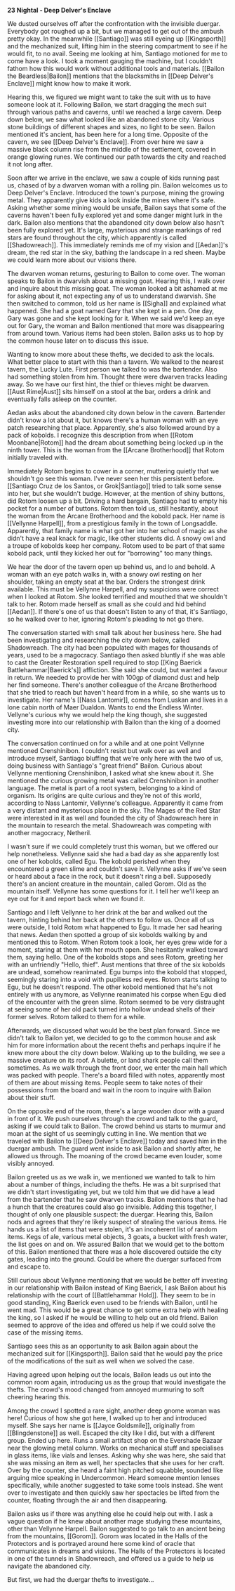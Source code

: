 **23 Nightal - Deep Delver's Enclave**

We dusted ourselves off after the confrontation with the invisible duergar. Everybody got roughed up a bit, but we managed to get out of the ambush pretty okay. In the meanwhile [[Santiago]] was still eyeing up [[Kingsporth]] and the mechanized suit, lifting him in the steering compartment to see if he would fit, to no avail. Seeing me looking at him, Santiago motioned for me to come have a look. I took a moment gauging the machine, but I couldn't fathom how this would work without additional tools and materials. [[Bailon the Beardless|Bailon]] mentions that the blacksmiths in [[Deep Delver's Enclave]] might know how to make it work. 

Hearing this, we figured we might want to take the suit with us to have someone look at it. Following Bailon, we start dragging the mech suit through various paths and caverns, until we reached a large cavern. Deep down below, we saw what looked like an abandoned stone city. Various stone buildings of different shapes and sizes, no light to be seen. Bailon mentioned it's ancient, has been here for a long time. Opposite of the cavern, we see [[Deep Delver's Enclave]]. From over here we saw a massive black column rise from the middle of the settlement, covered in orange glowing runes. We continued our path towards the city and reached it not long after.

Soon after we arrive in the enclave, we saw a couple of kids running past us, chased of by a dwarven woman with a rolling pin. Bailon welcomes us to Deep Delver's Enclave. Introduced the town's purpose, mining the growing metal. They apparently give kids a look inside the mines where it's safe. Asking whether some mining would be unsafe, Bailon says that some of the caverns haven't been fully explored yet and some danger might lurk in the dark. Bailon also mentions that the abandoned city down below also hasn't been fully explored yet. It's large, mysterious and strange markings of red stars are found throughout the city, which apparently is called [[Shadowreach]]. This immediately reminds me of my vision and [[Aedan]]'s dream, the red star in the sky, bathing the landscape in a red sheen. Maybe we could learn more about our visions there.

The dwarven woman returns, gesturing to Bailon to come over. The woman speaks to Bailon in dwarvish about a missing goat. Hearing this, I walk over and inquire about this missing goat. The woman looked a bit ashamed at me for asking about it, not expecting any of us to understand dwarvish. She then switched to common, told us her name is [[Sigha]] and explained what happened. She had a goat named Gary that she kept in a pen. One day, Gary was gone and she kept looking for it. When we said we'd keep an eye out for Gary, the woman and Bailon mentioned that more was disappearing from around town. Various items had been stolen. Bailon asks us to hop by the common house later on to discuss this issue.

Wanting to know more about these thefts, we decided to ask the locals. What better place to start with this than a tavern. We walked to the nearest tavern, the Lucky Lute. First person we talked to was the bartender. Also had something stolen from him. Thought there were dwarven tracks leading away. So we have our first hint, the thief or thieves might be dwarven. [[Aust Rime|Aust]] sits himself on a stool at the bar, orders a drink and eventually falls asleep on the counter.

Aedan asks about the abandoned city down below in the cavern. Bartender didn't know a lot about it, but knows there's a human woman with an eye patch researching that place. Apparently, she's also followed around by a pack of kobolds. I recognize this description from when [[Rotom Moonbane|Rotom]] had the dream about something being locked up in the ninth tower. This is the woman from the [[Arcane Brotherhood]] that Rotom initially traveled with. 

Immediately Rotom begins to cower in a corner, muttering quietly that we shouldn't go see this woman. I've never seen her this persistent before. [[Santiago Cruz de los Santos, or Grok|Santiago]] tried to talk some sense into her, but she wouldn't budge. However, at the mention of shiny buttons, did Rotom loosen up a bit. Driving a hard bargain, Santiago had to empty his pocket for a number of buttons. Rotom then told us, still hesitantly, about the woman from the Arcane Brotherhood and the kobold pack. Her name is [[Vellynne Harpell]], from a prestigious family in the town of Longsaddle. Apparently, that family name is what got her into her school of magic as she didn't have a real knack for magic, like other students did. A snowy owl and a troupe of kobolds keep her company. Rotom used to be part of that same kobold pack, until they kicked her out for "borrowing" too many things.

We hear the door of the tavern open up behind us, and lo and behold. A woman with an eye patch walks in, with a snowy owl resting on her shoulder, taking an empty seat at the bar. Orders the strongest drink available. This must be Vellynne Harpell, and my suspicions were correct when I looked at Rotom. She looked terrified and mouthed that we shouldn't talk to her. Rotom made herself as small as she could and hid behind [[Aedan]]. If there's one of us that doesn't listen to any of that, it's Santiago, so he walked over to her, ignoring Rotom's pleading to not go there.

The conversation started with small talk about her business here. She had been investigating and researching the city down below, called Shadowreach. The city had been populated with mages for thousands of years, used to be a magocracy. Santiago then asked bluntly if she was able to cast the Greater Restoration spell required to stop [[King Baerick Battlehammar|Baerick's]] affliction. She said she could, but wanted a favour in return. We needed to provide her with 100gp of diamond dust and help her find someone. There's another colleague of the Arcane Brotherhood that she tried to reach but haven't heard from in a while, so she wants us to investigate. Her name's [[Nass Lantomir]], comes from Luskan and lives in a lone cabin north of Maer Dualdon. Wants to end the Endless Winter. Vellyne's curious why we would help the king though, she suggested investing more into our relationship with Bailon than the king of a doomed city.

The conversation continued on for a while and at one point Vellynne mentioned Crenshinibon. I couldn't resist but walk over as well and introduce myself, Santiago bluffing that we're only here with the two of us, doing business with Santiago's "great friend" Bailon. Curious about Vellynne mentioning Crenshinibon, I asked what she knew about it. She mentioned the curious growing metal was called Crenshinibon in another language. The metal is part of a root system, belonging to a kind of organism. Its origins are quite curious and they're not of this world, according to Nass Lantomir, Vellynne's colleague. Apparently it came from a very distant and mysterious place in the sky. The Mages of the Red Star were interested in it as well and founded the city of Shadowreach here in the mountain to research the metal. Shadowreach was competing with another magocracy, Netheril.

I wasn't sure if we could completely trust this woman, but we offered our help nonetheless. Vellynne said she had a bad day as she apparently lost one of her kobolds, called Egu. The kobold perished when they encountered a green slime and couldn't save it. Vellynne asks if we've seen or heard about a face in the rock, but it doesn't ring a bell. Supposedly there's an ancient creature in the mountain, called Gorom. Old as the mountain itself. Vellynne has some questions for it. I tell her we'll keep an eye out for it and report back when we found it.

Santiago and I left Vellynne to her drink at the bar and walked out the tavern, hinting behind her back at the others to follow us. Once all of us were outside, I told Rotom what happened to Egu. It made her sad hearing that news. Aedan then spotted a group of six kobolds walking by and mentioned this to Rotom. When Rotom took a look, her eyes grew wide for a moment, staring at them with her mouth open. She hesitantly walked toward them, saying hello. One of the kobolds stops and sees Rotom, greeting her with an unfriendly "Hello, thief". Aust mentions that three of the six kobolds are undead, somehow reanimated. Egu bumps into the kobold that stopped, seemingly staring into a void with pupilless red eyes. Rotom starts talking to Egu, but he doesn't respond. The other kobold mentioned that he's not entirely with us anymore, as Vellynne reanimated his corpse when Egu died of the encounter with the green slime. Rotom seemed to be very distraught at seeing some of her old pack turned into hollow undead shells of their former selves. Rotom talked to them for a while.

Afterwards, we discussed what would be the best plan forward. Since we didn't talk to Bailon yet, we decided to go to the common house and ask him for more information about the recent thefts and perhaps inquire if he knew more about the city down below. Walking up to the building, we see a massive creature on its roof. A bulette, or land shark people call them sometimes. As we walk through the front door, we enter the main hall which was packed with people. There's a board filled with notes, apparently most of them are about missing items. People seem to take notes of their possessions from the board and wait in the room to inquire with Bailon about their stuff.

On the opposite end of the room, there's a large wooden door with a guard in front of it. We push ourselves through the crowd and talk to the guard, asking if we could talk to Bailon. The crowd behind us starts to murmur and moan at the sight of us seemingly cutting in line. We mention that we traveled with Bailon to [[Deep Delver's Enclave]] today and saved him in the duergar ambush. The guard went inside to ask Bailon and shortly after, he allowed us through. The moaning of the crowd became even louder, some visibly annoyed.

Bailon greeted us as we walk in, we mentioned we wanted to talk to him about a number of things, including the thefts. He was a bit surprised that we didn't start investigating yet, but we told him that we did have a lead from the bartender that he saw dwarven tracks. Bailon mentions that he had a hunch that the creatures could also go invisible. Adding this together, I thought of only one plausible suspect: the duergar. Hearing this, Bailon nods and agrees that they're likely suspect of stealing the various items. He hands us a list of items that were stolen, it's an incoherent list of random items. Kegs of ale, various metal objects, 3 goats, a bucket with fresh water, the list goes on and on. We assured Bailon that we would get to the bottom of this. Bailon mentioned that there was a hole discovered outside the city gates, leading into the ground. Could be where the duergar surfaced from and escape to.

Still curious about Vellynne mentioning that we would be better off investing in our relationship with Bailon instead of King Baerick, I ask Bailon about his relationship with the court of [[Battlehammar Hold]]. They seem to be in good standing, King Baerick even used to be friends with Bailon, until he went mad. This would be a great chance to get some extra help with healing the king, so I asked if he would be willing to help out an old friend. Bailon seemed to approve of the idea and offered us help if we could solve the case of the missing items.

Santiago sees this as an opportunity to ask Bailon again about the mechanized suit for [[Kingsporth]]. Bailon said that he would pay the price of the modifications of the suit as well when we solved the case.

Having agreed upon helping out the locals, Bailon leads us out into the common room again, introducing us as the group that would investigate the thefts. The crowd's mood changed from annoyed murmuring to soft cheering hearing this.

Among the crowd I spotted a rare sight, another deep gnome woman was here! Curious of how she got here, I walked up to her and introduced myself. She says her name is [[Jayce Goldsmile]], originally from [[Blingdenstone]] as well. Escaped the city like I did, but with a different group. Ended up here. Runs a small artifact shop on the Evershade Bazaar near the glowing metal column. Works on mechanical stuff and specialises in glass items, like vials and lenses. Asking why she was here, she said that she was missing an item as well, her spectacles that she uses for her craft. Over by the counter, she heard a faint high pitched squabble, sounded like arguing mice speaking in Undercommon. Heard someone mention lenses specifically, while another suggested to take some tools instead. She went over to investigate and then quickly saw her spectacles be lifted from the counter, floating through the air and then disappearing.

Bailon asks us if there was anything else he could help out with. I ask a vague question if he knew about another mage studying these mountains, other than Vellynne Harpell. Bailon suggested to go talk to an ancient being from the mountains, [[Gorom]]. Gorom was located in the Halls of the Protectors and is portrayed around here some kind of oracle that communicates in dreams and visions. The Halls of the Protectors is located in one of the tunnels in Shadowreach, and offered us a guide to help us navigate the abandoned city.

But first, we had the duergar thefts to investigate...